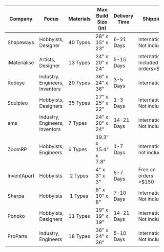 Company| Focus | Materials | Max Build Size (in) | Delivery Time | Shipping | Website
--- | --- | --- | --- | --- | --- | ---
Shapeways | Hobbyists, Designer | 40 Types | 28" x 15" x 23" | 6-21 Days | International, Not included | http://shapeways.com
iMaterialise | Artists, Designer | 13 Types | 24" x 20" x 24" | 5-15 Days | International, Included on orders>$99 | http://i.materialise.com
Redeye | Industry, Engineers, Inventors | 20 Types | 36" x 24" x 36" | 3-5 Days | International | http://redeyeondemand.com
Sculpteo | Hobbyists, Designers| 35 Types | 27" x 25" x 22" | 1-3 Days | International, Not included | http://sculpteo.com
ems | Industry, Engineers, Inventors | 7 Types | 24" x 20" x 24" | 14-21 Days | International, Not included | http://ems-usa.com
ZoomRP | Hobbyists, Engineers | 6 Types | 19.3" x 15.4" x 7.8" | 1-7 Days | International, not included | http://zoomrp.com
InventApart | Hobbyists | 2 Types | 4" x 3" x 3" | 5-7 Days | Free on orders >$150 | http://inventapart.com
Sherpa | Hobbyists | 1 Types | 8" x 10" x 8" | 7-10 Days | International, Not included | http://sherpa-design.com
Ponoko | Hobbyists, Designers | 11 Types | 19" x 19" x 19" | 14-21 Days | International Not Included | http://ponoko.com
ProParts | Industry, Engineers | 18 Types | 36" x 24" x 36" | 5-10 Days | International Not Included | http://3dproparts.com
